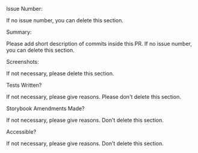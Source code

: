 Issue Number:

If no issue number, you can delete this section.

Summary:

Please add short description of commits inside this PR. If no issue number, you can delete this section.

Screenshots:

If not necessary, please delete this section.

Tests Written?

If not necessary, please give reasons. Please don't delete this section.

Storybook Amendments Made?

If not necessary, please give reasons. Don't delete this section.

Accessible?

If not necessary, please give reasons. Don't delete this section.
